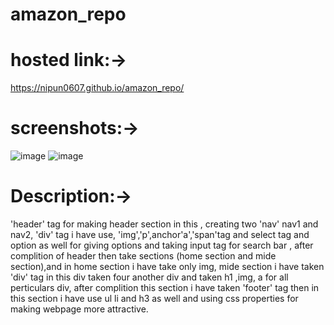 # amazon_repo
# hosted link:->
https://nipun0607.github.io/amazon_repo/
# screenshots:->
![image](https://github.com/nipun0607/amazon_repo/assets/126556793/9d71fc91-0c90-4e1e-9fc9-ddc6c30e7188)
![image](https://github.com/nipun0607/amazon_repo/assets/126556793/a3ac6d08-deca-4a21-83f1-b3eea0d9f79a)
# Description:->
'header' tag for making header section in this ,
creating two 'nav' nav1 and nav2,
'div' tag i have use,
'img','p',anchor'a','span'tag and select tag and option as well for giving options and taking input tag for search bar ,
after complition of header then take sections (home section and mide section),and in home section i have take only img,
mide section i have taken 'div' tag in this div taken four another div and taken h1 ,img, a for all perticulars div,
after complition this section i have taken 'footer' tag then in this section i have use ul li and h3 as well
and using css properties for making webpage more attractive.
